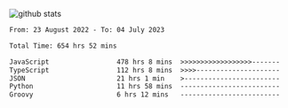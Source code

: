
![github stats](https://github-readme-stats.vercel.app/api?username=realmahd1&show_icons=true&theme=codeSTACKr&hide_rank=true&count_private=true)

<!--START_SECTION:waka-->

```txt
From: 23 August 2022 - To: 04 July 2023

Total Time: 654 hrs 52 mins

JavaScript                 478 hrs 8 mins  >>>>>>>>>>>>>>>>>>-------   73.01 %
TypeScript                 112 hrs 8 mins  >>>>---------------------   17.12 %
JSON                       21 hrs 1 min    >------------------------   03.21 %
Python                     11 hrs 58 mins  -------------------------   01.83 %
Groovy                     6 hrs 12 mins   -------------------------   00.95 %
```

<!--END_SECTION:waka-->
